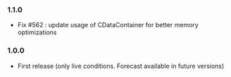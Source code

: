 ### 1.1.0
* Fix #562  : update usage of CDataContainer for better memory optimizations

### 1.0.0
* First release (only live conditions. Forecast available in future versions)
